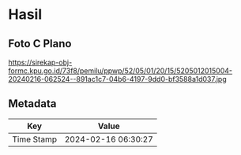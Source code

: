# Hasil

## Foto C Plano

https://sirekap-obj-formc.kpu.go.id/73f8/pemilu/ppwp/52/05/01/20/15/5205012015004-20240216-062524--891ac1c7-04b6-4197-9dd0-bf3588a1d037.jpg


## Metadata

| Key        | Value               |
| ---------- | ------------------- |
| Time Stamp | 2024-02-16 06:30:27 |



